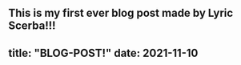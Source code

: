 This is my first ever blog post made by Lyric Scerba!!!
---
title: "BLOG-POST!"
date: 2021-11-10
---
